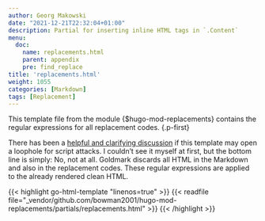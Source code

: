 ```yaml
---
author: Georg Makowski
date: "2021-12-21T22:32:04+01:00"
description: Partial for inserting inline HTML tags in `.Content`
menu:
  doc:
    name: replacements.html
    parent: appendix
    pre: find_replace
title: 'replacements.html'
weight: 1055
categories: [Markdown]
tags: [Replacement]
---
```


This template file from the module {$hugo-mod-replacements} contains the regular expressions for all replacement codes.
{.p-first} <!--more-->

There has been a [helpful and clarifying discussion][forum-topic] if this template may open a loophole for script attacks. I couldn’t see it myself at first, but the bottom line is simply: No, not at all. Goldmark discards all HTML in the Markdown and also in the replacement codes. These regular expressions are applied to the already rendered clean HTML.

{{< highlight go-html-template "linenos=true" >}}
{{< readfile file="_vendor/github.com/bowman2001/hugo-mod-replacements/partials/replacements.html" >}}
{{< /highlight >}}

[forum-topic]: https://discourse.gohugo.io/t/get-missing-inline-html-tags-in-markdown-without-enabling-html/40234 